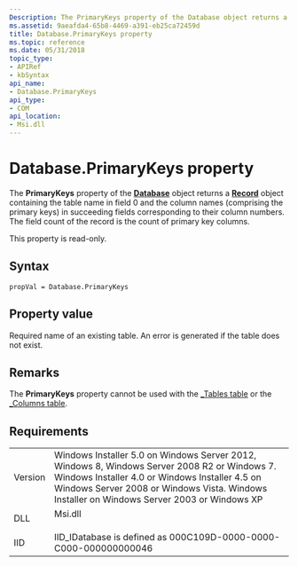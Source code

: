 ```yaml
---
Description: The PrimaryKeys property of the Database object returns a Record object containing the table name in field 0 and the column names (comprising the primary keys) in succeeding fields corresponding to their column numbers.
ms.assetid: 9aeafda4-65b8-4469-a391-eb25ca72459d
title: Database.PrimaryKeys property
ms.topic: reference
ms.date: 05/31/2018
topic_type: 
- APIRef
- kbSyntax
api_name: 
- Database.PrimaryKeys
api_type: 
- COM
api_location: 
- Msi.dll
---
```


# Database.PrimaryKeys property

The **PrimaryKeys** property of the [**Database**](database-object.md) object returns a [**Record**](record-object.md) object containing the table name in field 0 and the column names (comprising the primary keys) in succeeding fields corresponding to their column numbers. The field count of the record is the count of primary key columns.

This property is read-only.

## Syntax


```JScript
propVal = Database.PrimaryKeys
```



## Property value

Required name of an existing table. An error is generated if the table does not exist.

## Remarks

The **PrimaryKeys** property cannot be used with the [\_Tables table](-tables-table.md) or the [\_Columns table](-columns-table.md).

## Requirements



|                    |                                                                                                                                                                                                                                                         |
|--------------------|---------------------------------------------------------------------------------------------------------------------------------------------------------------------------------------------------------------------------------------------------------|
| Version<br/> | Windows Installer 5.0 on Windows Server 2012, Windows 8, Windows Server 2008 R2 or Windows 7. Windows Installer 4.0 or Windows Installer 4.5 on Windows Server 2008 or Windows Vista. Windows Installer on Windows Server 2003 or Windows XP<br/> |
| DLL<br/>     | <dl> <dt>Msi.dll</dt> </dl>                                                                                                                                                                      |
| IID<br/>     | IID\_IDatabase is defined as 000C109D-0000-0000-C000-000000000046<br/>                                                                                                                                                                            |



 

 




